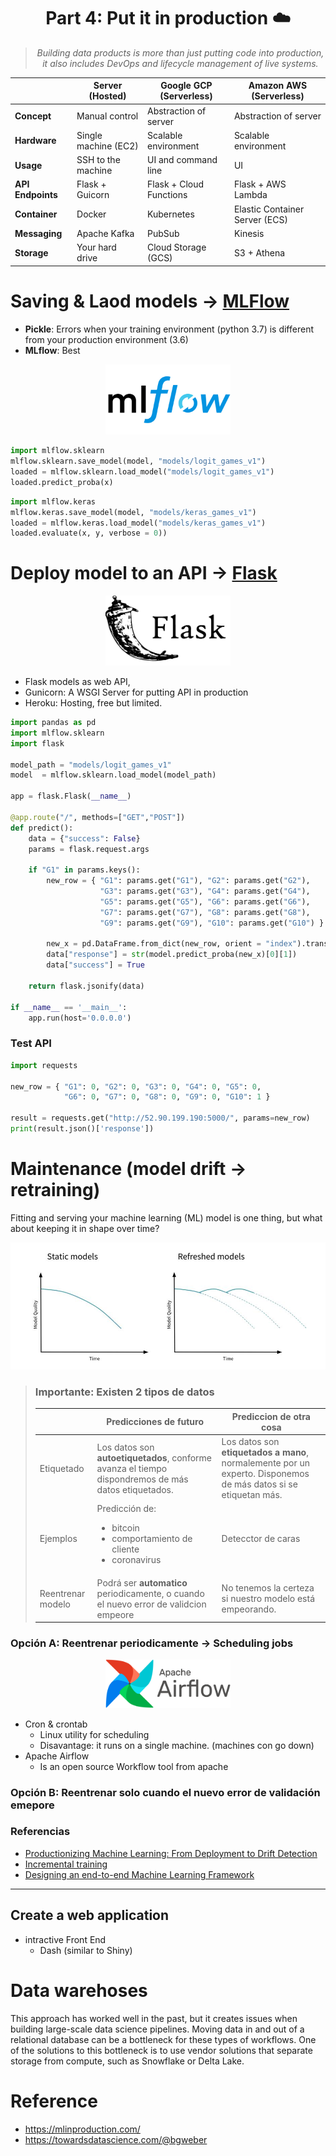 <h1 align="center">Part 4: Put it in production ☁️</h1>

> <p  align="center"><em>
>  Building data products is more than just putting code into production,<br>
>  it also includes DevOps and lifecycle management of live systems.
> </em></p>

|                   | Server (Hosted)      | Google GCP (Serverless) | Amazon AWS (Serverless) |
|-------------------|----------------------|-------------------------|-------------------------|
| **Concept**       | Manual control       | Abstraction of server   | Abstraction of server   |
| **Hardware**      | Single machine (EC2) | Scalable environment    | Scalable environment    |
| **Usage**         | SSH to the machine   | UI and command line     | UI                      |
| **API Endpoints** | Flask + Guicorn      | Flask + Cloud Functions | Flask + AWS Lambda      |
| **Container**     | Docker               | Kubernetes              | Elastic Container Server (ECS) |
| **Messaging**     | Apache Kafka         | PubSub                  | Kinesis                 |
| **Storage**       | Your hard drive      | Cloud Storage (GCS)     | S3 + Athena             |

# Saving & Laod models → [MLFlow](https://mlflow.org/)

- **Pickle**: Errors when your training environment (python 3.7) is different from your production environment (3.6)
- **MLflow**: Best
  
<p align="center"><img width="200" src="img/mlflow.png"></p>

```python
import mlflow.sklearn
mlflow.sklearn.save_model(model, "models/logit_games_v1")
loaded = mlflow.sklearn.load_model("models/logit_games_v1")
loaded.predict_proba(x)
```

```python
import mlflow.keras
mlflow.keras.save_model(model, "models/keras_games_v1")
loaded = mlflow.keras.load_model("models/keras_games_v1")
loaded.evaluate(x, y, verbose = 0))
```


# Deploy model to an API → [Flask](https://flask.palletsprojects.com/)

<p align="center"><img width="200" src="img/flask.png"></p>

- Flask models as web API,
- Gunicorn: A WSGI Server for putting API in production
- Heroku: Hosting, free but limited.

```python
import pandas as pd
import mlflow.sklearn
import flask

model_path = "models/logit_games_v1"
model  = mlflow.sklearn.load_model(model_path)

app = flask.Flask(__name__)

@app.route("/", methods=["GET","POST"])
def predict():
    data = {"success": False}
    params = flask.request.args

    if "G1" in params.keys(): 
        new_row = { "G1": params.get("G1"), "G2": params.get("G2"), 
                    "G3": params.get("G3"), "G4": params.get("G4"), 
                    "G5": params.get("G5"), "G6": params.get("G6"), 
                    "G7": params.get("G7"), "G8": params.get("G8"), 
                    "G9": params.get("G9"), "G10": params.get("G10") }

        new_x = pd.DataFrame.from_dict(new_row, orient = "index").transpose()                
        data["response"] = str(model.predict_proba(new_x)[0][1])
        data["success"] = True

    return flask.jsonify(data)

if __name__ == '__main__':
    app.run(host='0.0.0.0')
```
### Test API

```python
import requests

new_row = { "G1": 0, "G2": 0, "G3": 0, "G4": 0, "G5": 0,
            "G6": 0, "G7": 0, "G8": 0, "G9": 0, "G10": 1 }

result = requests.get("http://52.90.199.190:5000/", params=new_row)
print(result.json()['response'])
```


# Maintenance (model drift → retraining)

Fitting and serving your machine learning (ML) model is one thing, but what about keeping it in shape over time?

![](img/model_drift.jpg)




> ### Importante: Existen 2 tipos de datos
>
> |            | Predicciones de futuro | Prediccion de otra cosa |
> |------------|------------------------|-------------------------|
> | Etiquetado | Los datos son **autoetiquetados**, conforme avanza el tiempo dispondremos de más datos etiquetados. | Los datos son **etiquetados a mano**, normalemente por un experto. Disponemos de más datos si se etiquetan más. |
> | Ejemplos   | Predicción de:<ul><li>bitcoin</li><li>comportamiento de cliente</li><li>coronavirus</li></ul> | Detecctor de caras |
> | Reentrenar modelo | Podrá ser **automatico** periodicamente, o cuando el nuevo error de validcion empeore | No tenemos la certeza si nuestro modelo está empeorando. |

### Opción A: Reentrenar periodicamente → Scheduling jobs

<p align="center"><img width="200" src="img/airflow.png"></p>

- Cron & crontab
  - Linux utility for scheduling
  - Disavantage:  it runs on a single machine. (machines con go down)
- Apache Airflow
  - Is an open source Workflow tool from apache

  
  
### Opción B: Reentrenar solo cuando el nuevo error de validación emepore


### Referencias
- [Productionizing Machine Learning: From Deployment to Drift Detection](https://databricks.com/blog/2019/09/18/productionizing-machine-learning-from-deployment-to-drift-detection.html)
- [Incremental training](https://medium.com/vantageai/keeping-your-ml-model-in-shape-with-kafka-airflow-and-mlflow-143d20024ba6)
- [Designing an end-to-end Machine Learning Framework](https://medium.com/@awaiskaleem/designing-an-end-to-end-machine-learning-framework-using-databricks-mlflow-apache-airflow-and-aws-f5257806faf3)


---

## Create a web application
- intractive Front End
  - Dash (similar to Shiny)


# Data warehoses

This approach has worked well in the past, but it creates issues when building large-scale data science pipelines. Moving data in and out of a relational database can be a bottleneck for these types of workflows. One of the solutions to this bottleneck is to use vendor solutions that separate storage from compute, such as Snowflake or Delta Lake.

# Reference
- https://mlinproduction.com/
- https://towardsdatascience.com/@bgweber
